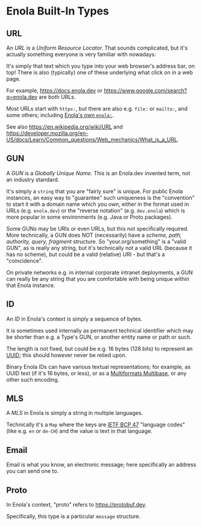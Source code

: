 <!--
    SPDX-License-Identifier: Apache-2.0

    Copyright 2023-2024 The Enola <https://enola.dev> Authors

    Licensed under the Apache License, Version 2.0 (the "License");
    you may not use this file except in compliance with the License.
    You may obtain a copy of the License at

        https://www.apache.org/licenses/LICENSE-2.0

    Unless required by applicable law or agreed to in writing, software
    distributed under the License is distributed on an "AS IS" BASIS,
    WITHOUT WARRANTIES OR CONDITIONS OF ANY KIND, either express or implied.
    See the License for the specific language governing permissions and
    limitations under the License.
-->

# Enola Built-In Types

<!-- ExecMD: enola.types.yaml type metadata should be inserted into a doc gen. from this one! -->

## URL

An _URL_ is a _Uniform Resource Locator._ That sounds complicated,
but it's actually something everyone is very familiar with nowadays:

It's simply that text which you type into your web browser's address bar, on top!
There is also (typically) one of these underlying what click on in a web page.

For example, https://docs.enola.dev or https://www.google.com/search?q=enola.dev are both URLs.

Most URLs start with `https:`, but there are also e.g. `file:` or `mailto:`, and some others; including [Enola's own `enola:`](https://docs.enola.dev/concepts/uri/).

See also https://en.wikipedia.org/wiki/URL and https://developer.mozilla.org/en-US/docs/Learn/Common_questions/Web_mechanics/What_is_a_URL.

## GUN

A _GUN_ is a _Globally Unique Name._ This is an Enola.dev invented term, not an industry standard.

It's simply a `string` that you are "fairly sure" is unique. For public Enola instances, an easy way to "guarantee" such uniqueness is the "convention" to start it with a domain name which you own, either in the format used in URLs (e.g. `enola.dev`) or the "reverse notation" (e.g. `dev.enola`) which is more popular in some environments (e.g. Java or Proto packages).

Some GUNs may be URIs or even URLs, but this not specifically required. More technically, a GUN does NOT (necessarily) have a _scheme, path, authority, query, fragment_ structure. So "your.org/something" is a "valid GUN", as is really any string, but it's technically not a valid URL (because it has no scheme), but could be a valid (relative) URI - but that's a "coincidence".

On private networks e.g. in internal corporate intranet deployments, a GUN can really be any string that you are comfortable with being unique within that Enola instance.

## ID

An _ID_ in Enola's context is simply a sequence of bytes.

It is sometimes used internally as permanent technical identifier which may be shorter than e.g. a Type's GUN, or another entity name or path or such.

The length is not fixed, but could be e.g. 16 bytes (128 bits) to represent an [UUID](https://en.wikipedia.org/wiki/Universally_unique_identifier); this should however never be relied upon.

Binary Enola IDs can have various textual representations; for example, as UUID text (if it's 16 bytes, or less), or as a [Multiformats Multibase](https://multiformats.io), or any other such encoding.

## MLS

A _MLS_ in Enola is simply a string in multiple languages.

Technically it's a `Map` where the keys are [IETF BCP 47](https://www.rfc-editor.org/info/bcp47) "language codes" (like e.g. `en` or `de-CH`) and the value is text in that language.

## Email

Email is what you know, an electronic message; here specifically an address you can send one to.

## Proto

In Enola's context, "proto" refers to https://protobuf.dev.

Specifically, this type is a particular `message` structure.
